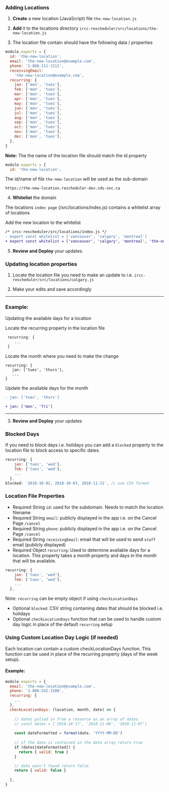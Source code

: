 ### Adding Locations

1. **Create** a new location (JavaScript) file `the-new-location.js`

2. **Add** it to the locations directory `ircc-rescheduler/src/locations/the-new-location.js`

3. The location file contain should have the following data / properties

```javascript
module.exports = {
  id: 'the-new-location',
  email: 'the-new-location@example.com',
  phone: '1-888-111-1111',
  receivingEmail:
    'the-new-location@example.com',
  recurring: {
    jan: ['mon', 'tues'],
    feb: ['mon', 'tues'],
    mar: ['mon', 'tues'],
    apr: ['mon', 'tues'],
    may: ['mon', 'tues'],
    jun: ['mon', 'tues'],
    jul: ['mon', 'tues'],
    aug: ['mon', 'tues'],
    sep: ['mon', 'tues'],
    oct: ['mon', 'tues'],
    nov: ['mon', 'tues'],
    dec: ['mon', 'tues'],
  },
}
```

**Note:**
The the name of the location file should match the id property

```javascript
module.exports = {
  id: 'the-new-location',
```

The id/name of file `the-new-location` will be used as the sub-domain

```
https://the-new-location.rescheduler-dev.cds-snc.ca
```

4. **Whitelist** the domain

The locations `index page` (/src/locations/index.js) contains a whitelist array of locations

Add the new location to the whitelist

```diff
/* ircc-rescheduler/src/locations/index.js */
- export const whitelist = ['vancouver', 'calgary', 'montreal']
+ export const whitelist = ['vancouver', 'calgary', 'montreal', 'the-new-location']
```

5. **Review and Deploy** your updates.

### Updating location properties

1. Locate the location file you need to make an update to i.e.
`ircc-rescheduler/src/locations/calgary.js`

2. Make your edits and save accordingly

<hr>

### Example:

Updating the available days for a location

Locate the recurring property in the location file

```javascript
 recurring: {
    ...
 }
 ```
 
Locate the month where you need to make the change
 
 ```
 recurring: {
    jan: ['tues', 'thurs'],
    ...
 }
 ```
 
 Update the available days for the month

  ```diff
  - jan: ['tues', 'thurs']
  
  + jan: ['mon', 'fri']
 ```

 <hr>


3. **Review and Deploy** your updates


### Blocked Days

If you need to block days i.e. holidays you can add a `blocked` property to the location file to block access to specific dates.

```javascript
recurring: {
    jan: ['tues', 'wed'],
    feb: ['tues', 'wed'],
    ...
  },
blocked: '2018-10-02, 2018-10-03, 2018-11-21', // use CSV format 
```

### Location File Properties

- Required String `id`: used for the subdomain.  Needs to match the location filename
- Required String `email`: publicly displayed in the app i.e. on the Cancel Page `/cancel`
- Required String `phone`: publicly displayed in the app i.e. on the Cancel Page `/cancel`
- Required String `receivingEmail`: email that will be used to send `staff` email (publicly displayed)
- Required Object `recurring`: Used to determine available days for a location. This property takes a month property and days in the month that will be available.  

```javascript
recurring: {
    jan: ['tues', 'wed'],
    feb: ['tues', 'wed'],
    ...
  },
```
Note: `recurring` can be empty object if using `checkLocationDays`

- Optional `blocked`: CSV string containing dates that should be blocked i.e. holidays
- Optional `checkLocationDays` function that can be used to handle custom day logic in place of the default `recurring` setup


### Using Custom Location Day Logic (if needed)

Each location can contain a custom checkLocationDays function.  This function can be used in place of the recurring property (days of the week setup).

#### Example:
```javascript
module.exports = {
  email: 'the-new-location@example.com',
  phone: '1-888-242-2100',
  recurring: {
    ...
  },
  checkLocationDays: (location, month, date) => {
   
    // dates pulled in from a resource as an array of dates
    // const dates = ['2018-10-17', '2018-11-06', '2018-11-07']
    
    const dateFormatted = format(date, 'YYYY-MM-DD')
    
    // if the date is contained in the date array return true
    if (dates[dateFormatted]) {
      return { valid: true }
    }

    // date wasn't found return false
    return { valid: false }
   
  },
}
```
